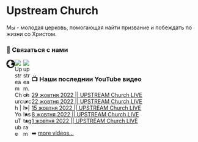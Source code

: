 # Upstream Church

Мы - молодая церковь, помогающая найти призвание и побеждать по жизни со Христом.

### 👥 Связаться с нами

[<img align="left" alt="upstream.life" width="22px" src="https://raw.githubusercontent.com/iconic/open-iconic/master/svg/globe.svg" />][website]
[<img align="left" alt="UpstreamChurch | YouTube" width="22px" src="https://cdn.jsdelivr.net/npm/simple-icons@v3/icons/youtube.svg" />][youtube]
[<img align="left" alt="upstream.church | Instagram" width="22px" src="https://cdn.jsdelivr.net/npm/simple-icons@v3/icons/instagram.svg" />][instagram]

<br />

### 📺 Наши последнии YouTube видео
<!-- YOUTUBE:START -->
- [29 жовтня 2022 || UPSTREAM Church LIVE](https://www.youtube.com/watch?v=EcUAS6alBJ4)
- [22 жовтня 2022 || UPSTREAM Church LIVE](https://www.youtube.com/watch?v=LM7ofM3bfCw)
- [15 жовтня 2022 || UPSTREAM Church LIVE](https://www.youtube.com/watch?v=C9c-r8crkUs)
- [8 жовтня 2022 || UPSTREAM Church LIVE](https://www.youtube.com/watch?v=45JoT-h3TPc)
- [1 жовтня 2022 || UPSTREAM Church LIVE](https://www.youtube.com/watch?v=h4H28KinfZ4)
<!-- YOUTUBE:END -->

➡️ [more videos...](https://youtube.com/UpstreamChurch)

[website]: https://upstream.life/
[youtube]: https://youtube.com/UpstreamChurch
[instagram]: https://www.instagram.com/upstream.church
